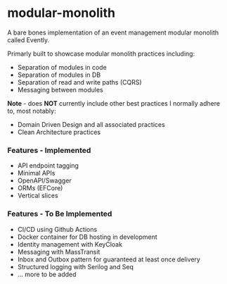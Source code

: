 # modular-monolith

A bare bones implementation of an event management modular monolith called Evently.

Primarly built to showcase modular monolith practices including:

- Separation of modules in code
- Separation of modules in DB
- Separation of read and write paths (CQRS)
- Messaging between modules

**Note** - does **NOT** currently include other best practices I normally adhere to, most notably:

- Domain Driven Design and all associated practices
- Clean Architecture practices

### Features - Implemented

- API endpoint tagging
- Minimal APIs
- OpenAPI/Swagger
- ORMs (EFCore)
- Vertical slices

### Features - To Be Implemented

- CI/CD using Github Actions
- Docker container for DB hosting in development
- Identity management with KeyCloak
- Messaging with MassTransit
- Inbox and Outbox pattern for guaranteed at least once delivery
- Structured logging with Serilog and Seq
- ... more to be added


